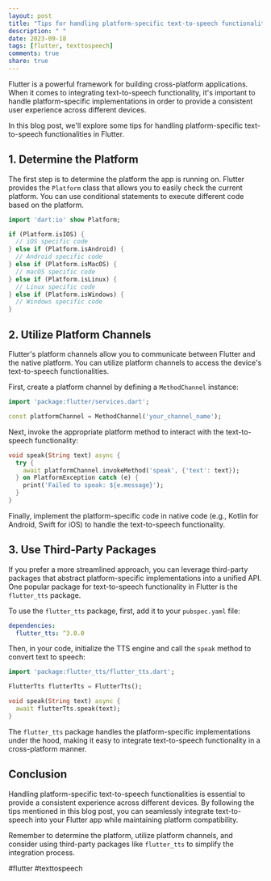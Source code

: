 ```yaml
---
layout: post
title: "Tips for handling platform-specific text-to-speech functionalities in Flutter."
description: " "
date: 2023-09-18
tags: [flutter, texttospeech]
comments: true
share: true
---
```


Flutter is a powerful framework for building cross-platform applications. When it comes to integrating text-to-speech functionality, it's important to handle platform-specific implementations in order to provide a consistent user experience across different devices.

In this blog post, we'll explore some tips for handling platform-specific text-to-speech functionalities in Flutter.

## 1. Determine the Platform

The first step is to determine the platform the app is running on. Flutter provides the `Platform` class that allows you to easily check the current platform. You can use conditional statements to execute different code based on the platform.

```dart
import 'dart:io' show Platform;

if (Platform.isIOS) {
  // iOS specific code
} else if (Platform.isAndroid) {
  // Android specific code
} else if (Platform.isMacOS) {
  // macOS specific code
} else if (Platform.isLinux) {
  // Linux specific code
} else if (Platform.isWindows) {
  // Windows specific code
}
```

## 2. Utilize Platform Channels

Flutter's platform channels allow you to communicate between Flutter and the native platform. You can utilize platform channels to access the device's text-to-speech functionalities.

First, create a platform channel by defining a `MethodChannel` instance:

```dart
import 'package:flutter/services.dart';

const platformChannel = MethodChannel('your_channel_name');
```

Next, invoke the appropriate platform method to interact with the text-to-speech functionality:

```dart
void speak(String text) async {
  try {
    await platformChannel.invokeMethod('speak', {'text': text});
  } on PlatformException catch (e) {
    print('Failed to speak: ${e.message}');
  }
}
```

Finally, implement the platform-specific code in native code (e.g., Kotlin for Android, Swift for iOS) to handle the text-to-speech functionality.

## 3. Use Third-Party Packages

If you prefer a more streamlined approach, you can leverage third-party packages that abstract platform-specific implementations into a unified API. One popular package for text-to-speech functionality in Flutter is the `flutter_tts` package.

To use the `flutter_tts` package, first, add it to your `pubspec.yaml` file:

```yaml
dependencies:
  flutter_tts: ^3.0.0
```

Then, in your code, initialize the TTS engine and call the `speak` method to convert text to speech:

```dart
import 'package:flutter_tts/flutter_tts.dart';

FlutterTts flutterTts = FlutterTts();

void speak(String text) async {
  await flutterTts.speak(text);
}
```

The `flutter_tts` package handles the platform-specific implementations under the hood, making it easy to integrate text-to-speech functionality in a cross-platform manner.

## Conclusion

Handling platform-specific text-to-speech functionalities is essential to provide a consistent experience across different devices. By following the tips mentioned in this blog post, you can seamlessly integrate text-to-speech into your Flutter app while maintaining platform compatibility.

Remember to determine the platform, utilize platform channels, and consider using third-party packages like `flutter_tts` to simplify the integration process.

#flutter #texttospeech
